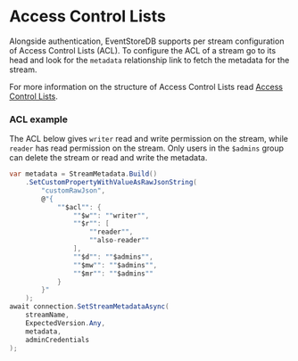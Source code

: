 # Access Control Lists

Alongside authentication, EventStoreDB supports per stream configuration of Access Control Lists (ACL). To configure the ACL of a stream go to its head and look for the `metadata` relationship link to fetch the metadata for the stream.

For more information on the structure of Access Control Lists read [Access Control Lists](/server/v5/server/security/users-and-access-control-lists.md).

### ACL example

The ACL below gives `writer` read and write permission on the stream, while `reader` has read permission on the stream. Only users in the `$admins` group can delete the stream or read and write the metadata.

```csharp
var metadata = StreamMetadata.Build()
    .SetCustomPropertyWithValueAsRawJsonString(
        "customRawJson",
        @"{
            ""$acl"": {
                ""$w"": ""writer"",
                ""$r"": [
                    ""reader"",
                    ""also-reader""
                ],
                ""$d"": ""$admins"",
                ""$mw"": ""$admins"",
                ""$mr"": ""$admins""
            }
        }"
    );
await connection.SetStreamMetadataAsync(
    streamName, 
    ExpectedVersion.Any, 
    metadata, 
    adminCredentials
);
```
